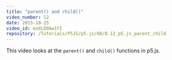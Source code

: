 ```yaml
---
title: "parent() and child()"
video_number: 12
date: 2015-10-25
video_id: eoXLD0Aw1YI
repository: /Tutorials/P5JS/p5.js/08/8.12_p5.js_parent_child
---
```


This video looks at the `parent()` and `child()` functions in p5.js.
